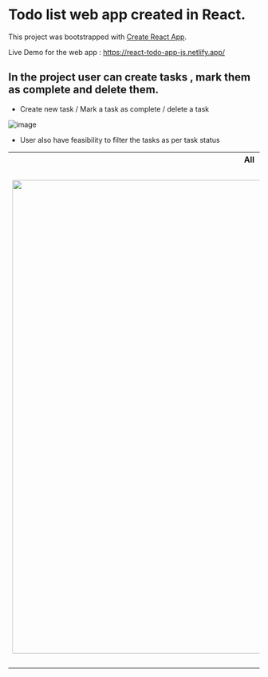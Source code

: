 # Todo list web app created in React.

This project was bootstrapped with [Create React App](https://github.com/facebook/create-react-app).

Live Demo for the web app : https://react-todo-app-js.netlify.app/

## In the project user can create tasks , mark them as complete and delete them.

- Create new task / Mark a task as complete / delete a task 

![image](https://user-images.githubusercontent.com/82048817/168416705-2e320f2f-3bd5-4e2a-9b77-a1b3e96ae40e.png)

- User also have feasibility to filter the tasks as per task status


<html>
<head>

</head>
<body>


<table>
  <tr>
    <th>All</th>
    <th>Completed</th>
    <th>Uncompleted</th>
  </tr>
  <tr>
    <td><img src="https://user-images.githubusercontent.com/82048817/168416866-37bc60d2-9f30-4eb9-a8df-a5f8324695f8.png" width="950"></td>
    <td><img src="https://user-images.githubusercontent.com/82048817/168416878-d1f4c3e0-3ee1-4702-8565-a43dc4124cca.png" width="1000"></td>
    <td><img src="https://user-images.githubusercontent.com/82048817/168416910-7bfe21f5-3361-453f-87fa-d4db5bfec3c6.png" width="820"></td>
  </tr>
</table>
  
</body>
</html>
